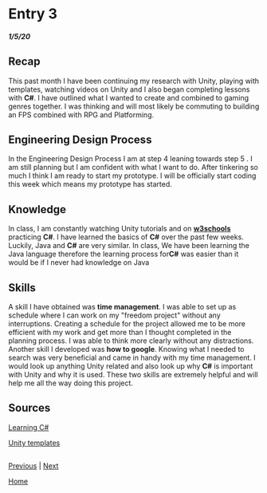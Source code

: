 # Entry 3
##### 1/5/20
## Recap

This past month I have been continuing my research with Unity, playing with templates, watching videos on Unity and I also began completing lessons with **C#**. I have outlined what I wanted to create and combined to gaming genres together. I was thinking and will most likely be commuting to building an FPS combined with RPG and Platforming.

## Engineering Design Process

In the Engineering Design Process I am at step 4 leaning towards step 5 . I am still planning but I am confident with what I want to do. After tinkering so much I think I am ready to start my prototype. I will be officially start coding this week which means my prototype has started.

## Knowledge

In class, I am constantly watching Unity tutorials and on [**w3schools**](https://www.w3schools.com/cs/ "w3schools")  practicing **C#**. I have learned the basics of **C#** over the past few weeks. Luckily, Java and **C#** are very similar. In class, We have been learning the Java language therefore the learning process for**C#** was easier than it would be if I never had knowledge on Java

## Skills

A skill I have obtained was **time management**. I was able to set up as schedule where I can work on my "freedom project" without any interruptions. Creating a schedule for the project allowed me to be more efficient with my work and get more than I thought completed in the planning process. I was able to think more clearly without any distractions. Another skill I developed was **how to google**. Knowing what I needed to search was very beneficial and came in handy with my time management. I would look up anything Unity related and also look up why **C#** is important with Unity and why it is used. These two skills are extremely helpful and will help me all the way doing this project.

## Sources
[Learning C#](https://www.w3schools.com/cs/cs_intro.asp)

[Unity templates](https://docs.unity3d.com/Manual/ProjectTemplates.html)
##


[Previous](entry02.md) | [Next](entry04.md)

[Home](../README.md)

